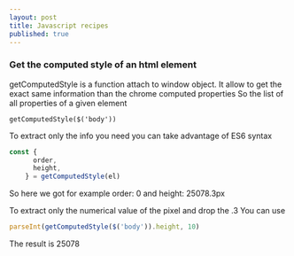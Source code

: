 ```yaml
---
layout: post
title: Javascript recipes
published: true
---
```


### Get the computed style of an html element

getComputedStyle is a function attach to window object. 
It allow to get the exact same information than the chrome computed properties
So the list of all properties of a given element 

`getComputedStyle($('body'))`

To extract only the info you need you can take advantage of ES6 syntax 
````js
const {
      order,
      height,
    } = getComputedStyle(el)
````
So here we got for example order: 0 and height: 25078.3px

To extract only the numerical value of the pixel and drop the .3
You can use 
````js
parseInt(getComputedStyle($('body')).height, 10)
````
The result is 25078
